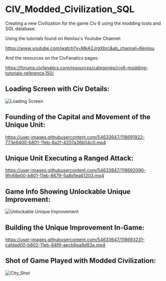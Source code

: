 # CIV_Modded_Civilization_SQL
Creating a new Civilization for the game Civ 6 using the modding tools and SQL database.

Using the tutorials found on Keniisu's Youtube Channel:

https://www.youtube.com/watch?v=MkA2JrgXbrc&ab_channel=Keniisu

And the resources on the CivFanatics pages:

https://forums.civfanatics.com/resources/categories/civ6-modding-tutorials-reference.150/

## Loading Screen with Civ Details:
![Loading Screen](https://user-images.githubusercontent.com/54633647/118691953-7d347500-b801-11eb-8b1a-59da79639cee.PNG)

## Founding of the Capital and Movement of the Unique Unit:
https://user-images.githubusercontent.com/54633647/118691922-773e9400-b801-11eb-8a2f-4207a36b04c0.mp4

## Unique Unit Executing a Ranged Attack:
https://user-images.githubusercontent.com/54633647/118692090-9fc68e00-b801-11eb-8679-5a8d1ea61203.mp4

## Game Info Showing Unlockable Unique Improvement:
![Unlockable Unique Improvement](https://user-images.githubusercontent.com/54633647/118692500-0e0b5080-b802-11eb-9bfa-0f773f39c62a.PNG)

## Building the Unique Improvement In-Game:
https://user-images.githubusercontent.com/54633647/118693231-cafdad00-b802-11eb-84f9-aecb6ea9d83a.mp4

## Shot of Game Played with Modded Civilization:
![City_Shot](https://user-images.githubusercontent.com/54633647/118693272-d4871500-b802-11eb-8e74-4e29fff9bc9e.PNG)



